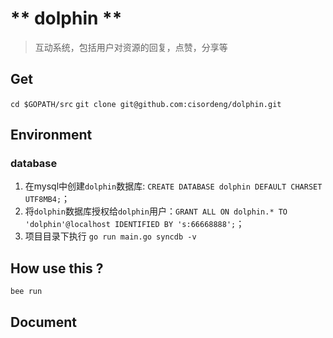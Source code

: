 # ** dolphin **
> 互动系统，包括用户对资源的回复，点赞，分享等

## Get
`cd $GOPATH/src`
`git clone git@github.com:cisordeng/dolphin.git`

## Environment
### database

1. 在mysql中创建`dolphin`数据库: `CREATE DATABASE dolphin DEFAULT CHARSET UTF8MB4;`；
2. 将`dolphin`数据库授权给`dolphin`用户：`GRANT ALL ON dolphin.* TO 'dolphin'@localhost IDENTIFIED BY 's:66668888';`；
3. 项目目录下执行 `go run main.go syncdb -v`


## How use this ?

`bee run`

## Document
```

```
